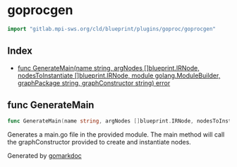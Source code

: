<!-- Code generated by gomarkdoc. DO NOT EDIT -->

# goprocgen

```go
import "gitlab.mpi-sws.org/cld/blueprint/plugins/goproc/goprocgen"
```

## Index

- [func GenerateMain\(name string, argNodes \[\]blueprint.IRNode, nodesToInstantiate \[\]blueprint.IRNode, module golang.ModuleBuilder, graphPackage string, graphConstructor string\) error](<#GenerateMain>)


<a name="GenerateMain"></a>
## func GenerateMain

```go
func GenerateMain(name string, argNodes []blueprint.IRNode, nodesToInstantiate []blueprint.IRNode, module golang.ModuleBuilder, graphPackage string, graphConstructor string) error
```

Generates a main.go file in the provided module. The main method will call the graphConstructor provided to create and instantiate nodes.

Generated by [gomarkdoc](<https://github.com/princjef/gomarkdoc>)
